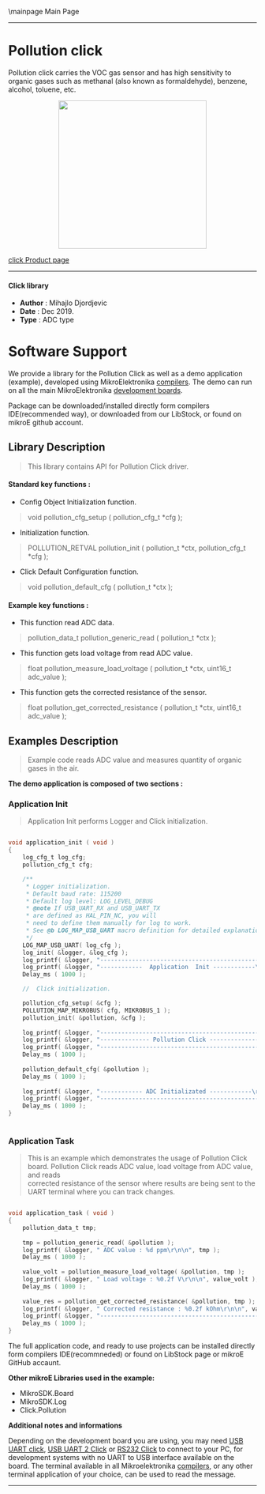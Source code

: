 \mainpage Main Page
 
 

---
# Pollution click

Pollution click carries the VOC gas sensor and has high sensitivity to organic gases 
such as methanal (also known as formaldehyde), benzene, alcohol, toluene, etc.

<p align="center">
  <img src="https://download.mikroe.com/images/click_for_ide/pollution_click.png" height=300px>
</p>

[click Product page](https://www.mikroe.com/pollution-click)

---


#### Click library 

- **Author**        : Mihajlo Djordjevic
- **Date**          : Dec 2019.
- **Type**          : ADC type


# Software Support

We provide a library for the Pollution Click 
as well as a demo application (example), developed using MikroElektronika 
[compilers](https://shop.mikroe.com/compilers). 
The demo can run on all the main MikroElektronika [development boards](https://shop.mikroe.com/development-boards).

Package can be downloaded/installed directly form compilers IDE(recommended way), or downloaded from our LibStock, or found on mikroE github account. 

## Library Description

> This library contains API for Pollution Click driver.

#### Standard key functions :

- Config Object Initialization function.
> void pollution_cfg_setup ( pollution_cfg_t *cfg ); 
 
- Initialization function.
> POLLUTION_RETVAL pollution_init ( pollution_t *ctx, pollution_cfg_t *cfg );

- Click Default Configuration function.
> void pollution_default_cfg ( pollution_t *ctx );

#### Example key functions :

- This function read ADC data.
> pollution_data_t pollution_generic_read ( pollution_t *ctx );
 
- This function gets load voltage from read ADC value.
> float pollution_measure_load_voltage ( pollution_t *ctx, uint16_t adc_value );

- This function gets the corrected resistance of the sensor.
> float pollution_get_corrected_resistance ( pollution_t *ctx, uint16_t adc_value );

## Examples Description

> 
> Example code reads ADC value and measures quantity of organic gases in the air.
> 

**The demo application is composed of two sections :**

### Application Init 

>
> Application Init performs Logger and Click initialization.
> 

```c

void application_init ( void )
{
    log_cfg_t log_cfg;
    pollution_cfg_t cfg;

    /** 
     * Logger initialization.
     * Default baud rate: 115200
     * Default log level: LOG_LEVEL_DEBUG
     * @note If USB_UART_RX and USB_UART_TX 
     * are defined as HAL_PIN_NC, you will 
     * need to define them manually for log to work. 
     * See @b LOG_MAP_USB_UART macro definition for detailed explanation.
     */
    LOG_MAP_USB_UART( log_cfg );
    log_init( &logger, &log_cfg );
    log_printf( &logger, "---------------------------------------------\r\n" );
    log_printf( &logger, "------------  Application  Init ------------\r\n" );
    Delay_ms ( 1000 );

    //  Click initialization.

    pollution_cfg_setup( &cfg );
    POLLUTION_MAP_MIKROBUS( cfg, MIKROBUS_1 );
    pollution_init( &pollution, &cfg );
    
    log_printf( &logger, "---------------------------------------------\r\n" );
    log_printf( &logger, "-------------- Pollution Click --------------\r\n" );
    log_printf( &logger, "---------------------------------------------\r\n" );
    Delay_ms ( 1000 );
    
    pollution_default_cfg( &pollution );
    Delay_ms ( 1000 );
    
    log_printf( &logger, "------------ ADC Initializated ------------\r\n" );
    log_printf( &logger, "---------------------------------------------\r\n" );
    Delay_ms ( 1000 );
}
  
```

### Application Task

>
> This is an example which demonstrates the usage of Pollution Click board.
> Pollution Click reads ADC value, load voltage from ADC value, and reads  
> corrected resistance of the sensor where results are being sent to 
> the UART terminal where you can track changes.
> 

```c

void application_task ( void )
{
    pollution_data_t tmp;
    
    tmp = pollution_generic_read( &pollution );
    log_printf( &logger, " ADC value : %d ppm\r\n\n", tmp );
    Delay_ms ( 1000 );
    
    value_volt = pollution_measure_load_voltage( &pollution, tmp );
    log_printf( &logger, " Load voltage : %0.2f V\r\n\n", value_volt );
    Delay_ms ( 1000 );
    
    value_res = pollution_get_corrected_resistance( &pollution, tmp );
    log_printf( &logger, " Corrected resistance : %0.2f kOhm\r\n\n", value_res );
    log_printf( &logger, "---------------------------------------------\r\n\n" );
    Delay_ms ( 1000 );
}  

```

The full application code, and ready to use projects can be  installed directly form compilers IDE(recommneded) or found on LibStock page or mikroE GitHub accaunt.

**Other mikroE Libraries used in the example:** 

- MikroSDK.Board
- MikroSDK.Log
- Click.Pollution

**Additional notes and informations**

Depending on the development board you are using, you may need 
[USB UART click](https://shop.mikroe.com/usb-uart-click), 
[USB UART 2 Click](https://shop.mikroe.com/usb-uart-2-click) or 
[RS232 Click](https://shop.mikroe.com/rs232-click) to connect to your PC, for 
development systems with no UART to USB interface available on the board. The 
terminal available in all Mikroelektronika 
[compilers](https://shop.mikroe.com/compilers), or any other terminal application 
of your choice, can be used to read the message.



---
